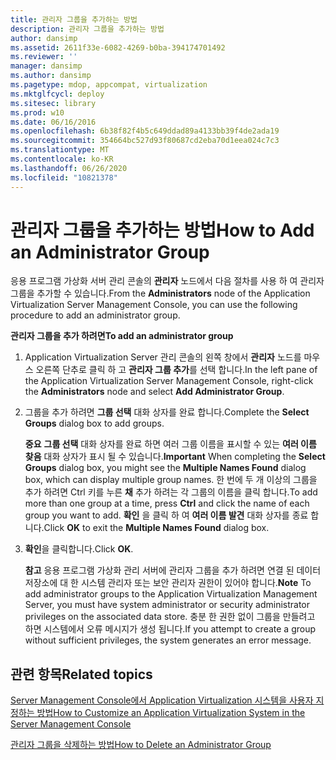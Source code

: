 ```yaml
---
title: 관리자 그룹을 추가하는 방법
description: 관리자 그룹을 추가하는 방법
author: dansimp
ms.assetid: 2611f33e-6082-4269-b0ba-394174701492
ms.reviewer: ''
manager: dansimp
ms.author: dansimp
ms.pagetype: mdop, appcompat, virtualization
ms.mktglfcycl: deploy
ms.sitesec: library
ms.prod: w10
ms.date: 06/16/2016
ms.openlocfilehash: 6b38f82f4b5c649ddad89a4133bb39f4de2ada19
ms.sourcegitcommit: 354664bc527d93f80687cd2eba70d1eea024c7c3
ms.translationtype: MT
ms.contentlocale: ko-KR
ms.lasthandoff: 06/26/2020
ms.locfileid: "10821378"
---
```

# <span data-ttu-id="9fcd1-103">관리자 그룹을 추가하는 방법</span><span class="sxs-lookup"><span data-stu-id="9fcd1-103">How to Add an Administrator Group</span></span>


<span data-ttu-id="9fcd1-104">응용 프로그램 가상화 서버 관리 콘솔의 **관리자** 노드에서 다음 절차를 사용 하 여 관리자 그룹을 추가할 수 있습니다.</span><span class="sxs-lookup"><span data-stu-id="9fcd1-104">From the **Administrators** node of the Application Virtualization Server Management Console, you can use the following procedure to add an administrator group.</span></span>

**<span data-ttu-id="9fcd1-105">관리자 그룹을 추가 하려면</span><span class="sxs-lookup"><span data-stu-id="9fcd1-105">To add an administrator group</span></span>**

1.  <span data-ttu-id="9fcd1-106">Application Virtualization Server 관리 콘솔의 왼쪽 창에서 **관리자** 노드를 마우스 오른쪽 단추로 클릭 하 고 **관리자 그룹 추가**를 선택 합니다.</span><span class="sxs-lookup"><span data-stu-id="9fcd1-106">In the left pane of the Application Virtualization Server Management Console, right-click the **Administrators** node and select **Add Administrator Group**.</span></span>

2.  <span data-ttu-id="9fcd1-107">그룹을 추가 하려면 **그룹 선택** 대화 상자를 완료 합니다.</span><span class="sxs-lookup"><span data-stu-id="9fcd1-107">Complete the **Select Groups** dialog box to add groups.</span></span>

    <span data-ttu-id="9fcd1-108">**중요**  **그룹 선택** 대화 상자를 완료 하면 여러 그룹 이름을 표시할 수 있는 **여러 이름 찾음** 대화 상자가 표시 될 수 있습니다.</span><span class="sxs-lookup"><span data-stu-id="9fcd1-108">**Important** When completing the **Select Groups** dialog box, you might see the **Multiple Names Found** dialog box, which can display multiple group names.</span></span> <span data-ttu-id="9fcd1-109">한 번에 두 개 이상의 그룹을 추가 하려면 Ctrl 키를 누른 **채** 추가 하려는 각 그룹의 이름을 클릭 합니다.</span><span class="sxs-lookup"><span data-stu-id="9fcd1-109">To add more than one group at a time, press **Ctrl** and click the name of each group you want to add.</span></span> <span data-ttu-id="9fcd1-110">**확인** 을 클릭 하 여 **여러 이름 발견** 대화 상자를 종료 합니다.</span><span class="sxs-lookup"><span data-stu-id="9fcd1-110">Click **OK** to exit the **Multiple Names Found** dialog box.</span></span>

     

3.  <span data-ttu-id="9fcd1-111">**확인**을 클릭합니다.</span><span class="sxs-lookup"><span data-stu-id="9fcd1-111">Click **OK**.</span></span>

    <span data-ttu-id="9fcd1-112">**참고**  응용 프로그램 가상화 관리 서버에 관리자 그룹을 추가 하려면 연결 된 데이터 저장소에 대 한 시스템 관리자 또는 보안 관리자 권한이 있어야 합니다.</span><span class="sxs-lookup"><span data-stu-id="9fcd1-112">**Note** To add administrator groups to the Application Virtualization Management Server, you must have system administrator or security administrator privileges on the associated data store.</span></span> <span data-ttu-id="9fcd1-113">충분 한 권한 없이 그룹을 만들려고 하면 시스템에서 오류 메시지가 생성 됩니다.</span><span class="sxs-lookup"><span data-stu-id="9fcd1-113">If you attempt to create a group without sufficient privileges, the system generates an error message.</span></span>

     

## <span data-ttu-id="9fcd1-114">관련 항목</span><span class="sxs-lookup"><span data-stu-id="9fcd1-114">Related topics</span></span>


[<span data-ttu-id="9fcd1-115">Server Management Console에서 Application Virtualization 시스템을 사용자 지정하는 방법</span><span class="sxs-lookup"><span data-stu-id="9fcd1-115">How to Customize an Application Virtualization System in the Server Management Console</span></span>](how-to-customize-an-application-virtualization-system-in-the-server-management-console.md)

[<span data-ttu-id="9fcd1-116">관리자 그룹을 삭제하는 방법</span><span class="sxs-lookup"><span data-stu-id="9fcd1-116">How to Delete an Administrator Group</span></span>](how-to-delete-an-administrator-group.md)

 

 





